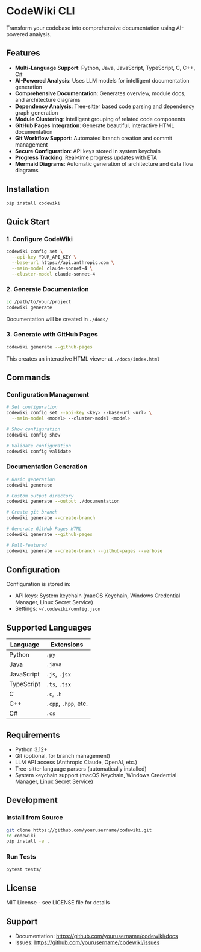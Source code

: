 # CodeWiki CLI

Transform your codebase into comprehensive documentation using AI-powered analysis.

## Features

- **Multi-Language Support**: Python, Java, JavaScript, TypeScript, C, C++, C#
- **AI-Powered Analysis**: Uses LLM models for intelligent documentation generation
- **Comprehensive Documentation**: Generates overview, module docs, and architecture diagrams
- **Dependency Analysis**: Tree-sitter based code parsing and dependency graph generation
- **Module Clustering**: Intelligent grouping of related code components
- **GitHub Pages Integration**: Generate beautiful, interactive HTML documentation
- **Git Workflow Support**: Automated branch creation and commit management
- **Secure Configuration**: API keys stored in system keychain
- **Progress Tracking**: Real-time progress updates with ETA
- **Mermaid Diagrams**: Automatic generation of architecture and data flow diagrams

## Installation

```bash
pip install codewiki
```

## Quick Start

### 1. Configure CodeWiki

```bash
codewiki config set \
  --api-key YOUR_API_KEY \
  --base-url https://api.anthropic.com \
  --main-model claude-sonnet-4 \
  --cluster-model claude-sonnet-4
```

### 2. Generate Documentation

```bash
cd /path/to/your/project
codewiki generate
```

Documentation will be created in `./docs/`

### 3. Generate with GitHub Pages

```bash
codewiki generate --github-pages
```

This creates an interactive HTML viewer at `./docs/index.html`

## Commands

### Configuration Management

```bash
# Set configuration
codewiki config set --api-key <key> --base-url <url> \
  --main-model <model> --cluster-model <model>

# Show configuration
codewiki config show

# Validate configuration
codewiki config validate
```

### Documentation Generation

```bash
# Basic generation
codewiki generate

# Custom output directory
codewiki generate --output ./documentation

# Create git branch
codewiki generate --create-branch

# Generate GitHub Pages HTML
codewiki generate --github-pages

# Full-featured
codewiki generate --create-branch --github-pages --verbose
```

## Configuration

Configuration is stored in:
- API keys: System keychain (macOS Keychain, Windows Credential Manager, Linux Secret Service)
- Settings: `~/.codewiki/config.json`

## Supported Languages

| Language   | Extensions          |
|------------|---------------------|
| Python     | `.py`               |
| Java       | `.java`             |
| JavaScript | `.js`, `.jsx`       |
| TypeScript | `.ts`, `.tsx`       |
| C          | `.c`, `.h`          |
| C++        | `.cpp`, `.hpp`, etc.|
| C#         | `.cs`               |

## Requirements

- Python 3.12+
- Git (optional, for branch management)
- LLM API access (Anthropic Claude, OpenAI, etc.)
- Tree-sitter language parsers (automatically installed)
- System keychain support (macOS Keychain, Windows Credential Manager, Linux Secret Service)

## Development

### Install from Source

```bash
git clone https://github.com/yourusername/codewiki.git
cd codewiki
pip install -e .
```

### Run Tests

```bash
pytest tests/
```

## License

MIT License - see LICENSE file for details

## Support

- Documentation: https://github.com/yourusername/codewiki/docs
- Issues: https://github.com/yourusername/codewiki/issues

